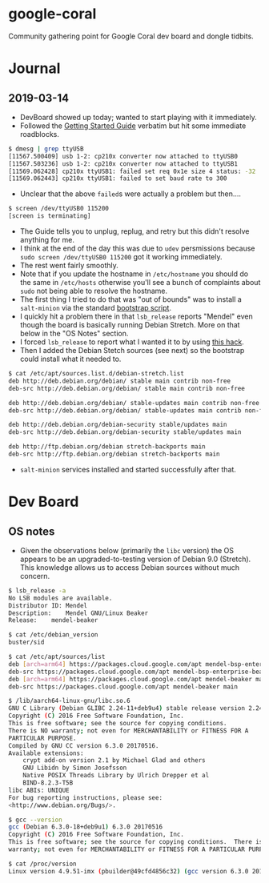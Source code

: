 # google-coral
Community gathering point for Google Coral dev board and dongle tidbits.

# Journal
## 2019-03-14
* DevBoard showed up today; wanted to start playing with it immediately.
* Followed the [Getting Started Guide][1] verbatim but hit some immediate roadblocks.

```bash
$ dmesg | grep ttyUSB
[11567.500409] usb 1-2: cp210x converter now attached to ttyUSB0
[11567.503236] usb 1-2: cp210x converter now attached to ttyUSB1
[11569.062428] cp210x ttyUSB1: failed set req 0x1e size 4 status: -32
[11569.062443] cp210x ttyUSB1: failed to set baud rate to 300
```

* Unclear that the above `failed`s were actually a problem but then....
```bash
$ screen /dev/ttyUSB0 115200
[screen is terminating]
```
* The Guide tells you to unplug, replug, and retry but this didn't resolve anything for me.
* I think at the end of the day this was due to `udev` persmissions because ```sudo screen /dev/ttyUSB0 115200``` got it working immediately.
* The rest went fairly smoothly.
* Note that if you update the hostname in `/etc/hostname` you should do the same in `/etc/hosts` otherwise you'll see a bunch of complaints about `sudo` not being able to resolve the hostname.
* The first thing I tried to do that was "out of bounds" was to install a `salt-minion` via the standard [bootstrap script][2].
* I quickly hit a problem there in that `lsb_release` reports "Mendel" even though the board is basically running Debian Stretch. More on that below in the "OS Notes" section.
* I forced `lsb_release` to report what I wanted it to by using [this hack][3].
* Then I added the Debian Stetch sources (see next) so the bootstrap could install what it needed to.

```bash
$ cat /etc/apt/sources.list.d/debian-stretch.list
deb http://deb.debian.org/debian/ stable main contrib non-free
deb-src http://deb.debian.org/debian/ stable main contrib non-free

deb http://deb.debian.org/debian/ stable-updates main contrib non-free
deb-src http://deb.debian.org/debian/ stable-updates main contrib non-free

deb http://deb.debian.org/debian-security stable/updates main
deb-src http://deb.debian.org/debian-security stable/updates main

deb http://ftp.debian.org/debian stretch-backports main
deb-src http://ftp.debian.org/debian stretch-backports main
```
* `salt-minion` services installed and started successfully after that.

# Dev Board
## OS notes
* Given the observations below (primarily the `libc` version) the OS appears to be an upgraded-to-testing version of Debian 9.0 (Stretch). This knowledge allows us to access Debian sources without much concern.

```bash
$ lsb_release -a
No LSB modules are available.
Distributor ID:	Mendel
Description:	Mendel GNU/Linux Beaker
Release:	mendel-beaker
```

```bash
$ cat /etc/debian_version
buster/sid
```

```bash
$ cat /etc/apt/sources/list
deb [arch=arm64] https://packages.cloud.google.com/apt mendel-bsp-enterprise-beaker main
deb-src https://packages.cloud.google.com/apt mendel-bsp-enterprise-beaker main
deb [arch=arm64] https://packages.cloud.google.com/apt mendel-beaker main
deb-src https://packages.cloud.google.com/apt mendel-beaker main
```

```bash
$ /lib/aarch64-linux-gnu/libc.so.6 
GNU C Library (Debian GLIBC 2.24-11+deb9u4) stable release version 2.24, by Roland McGrath et al.
Copyright (C) 2016 Free Software Foundation, Inc.
This is free software; see the source for copying conditions.
There is NO warranty; not even for MERCHANTABILITY or FITNESS FOR A
PARTICULAR PURPOSE.
Compiled by GNU CC version 6.3.0 20170516.
Available extensions:
	crypt add-on version 2.1 by Michael Glad and others
	GNU Libidn by Simon Josefsson
	Native POSIX Threads Library by Ulrich Drepper et al
	BIND-8.2.3-T5B
libc ABIs: UNIQUE
For bug reporting instructions, please see:
<http://www.debian.org/Bugs/>.
```

```bash
$ gcc --version
gcc (Debian 6.3.0-18+deb9u1) 6.3.0 20170516
Copyright (C) 2016 Free Software Foundation, Inc.
This is free software; see the source for copying conditions.  There is NO
warranty; not even for MERCHANTABILITY or FITNESS FOR A PARTICULAR PURPOSE.
```

```bash
$ cat /proc/version 
Linux version 4.9.51-imx (pbuilder@49cfd4856c32) (gcc version 6.3.0 20170516 (Debian 6.3.0-18) ) #1 SMP PREEMPT Thu Jan 31 01:58:26 UTC 2019
```

[1]: https://coral.withgoogle.com/tutorials/devboard/
[2]: https://github.com/saltstack/salt-bootstrap
[3]: https://www.hiroom2.com/2017/02/21/linux-change-reference-file-of-lsb-release-from-etc-lsb-release/
